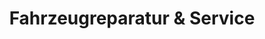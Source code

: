 ---
title: "Fahrzeugreparatur & Service"
url: /bestensee/fahrzeugreparatur-und-service/
shop: Autowerkstatt
---